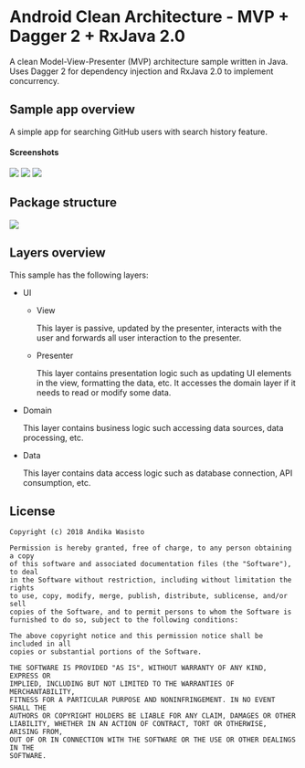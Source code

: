 Android Clean Architecture - MVP + Dagger 2 + RxJava 2.0
========================================================

A clean Model-View-Presenter (MVP) architecture sample written in Java. Uses Dagger 2 for dependency injection and
RxJava 2.0 to implement concurrency.

Sample app overview
-------------------

A simple app for searching GitHub users with search history feature.

#### Screenshots

![](https://i.imgur.com/GJXpIJx.png)
![](https://i.imgur.com/H7LWeV6.png)
![](https://i.imgur.com/N7LIolu.png)

Package structure
-----------------

![](https://i.imgur.com/CoZoQAJ.png)

Layers overview
---------------

This sample has the following layers:

- UI

  - View

    This layer is passive, updated by the presenter, interacts with the user and forwards all user interaction to the
    presenter.

  - Presenter

    This layer contains presentation logic such as updating UI elements in the view, formatting the data, etc.
    It accesses the domain layer if it needs to read or modify some data.

- Domain

  This layer contains business logic such accessing data sources, data processing, etc.

- Data

  This layer contains data access logic such as database connection, API consumption, etc.

License
-------

    Copyright (c) 2018 Andika Wasisto

    Permission is hereby granted, free of charge, to any person obtaining a copy
    of this software and associated documentation files (the "Software"), to deal
    in the Software without restriction, including without limitation the rights
    to use, copy, modify, merge, publish, distribute, sublicense, and/or sell
    copies of the Software, and to permit persons to whom the Software is
    furnished to do so, subject to the following conditions:

    The above copyright notice and this permission notice shall be included in all
    copies or substantial portions of the Software.

    THE SOFTWARE IS PROVIDED "AS IS", WITHOUT WARRANTY OF ANY KIND, EXPRESS OR
    IMPLIED, INCLUDING BUT NOT LIMITED TO THE WARRANTIES OF MERCHANTABILITY,
    FITNESS FOR A PARTICULAR PURPOSE AND NONINFRINGEMENT. IN NO EVENT SHALL THE
    AUTHORS OR COPYRIGHT HOLDERS BE LIABLE FOR ANY CLAIM, DAMAGES OR OTHER
    LIABILITY, WHETHER IN AN ACTION OF CONTRACT, TORT OR OTHERWISE, ARISING FROM,
    OUT OF OR IN CONNECTION WITH THE SOFTWARE OR THE USE OR OTHER DEALINGS IN THE
    SOFTWARE.